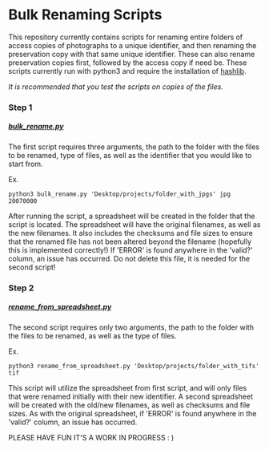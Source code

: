 # Bulk Renaming Scripts

This repository currently contains scripts for renaming entire folders of access copies of photographs to a unique identifier, and then renaming the preservation copy with that same unique identifier.  These can also rename preservation copies first, followed by the access copy if need be.  These scripts currently run with python3 and require the installation of [hashlib](https://docs.python.org/3.7/library/hashlib.html).

_It is recommended that you test the scripts on copies of the files._

### Step 1
##### [bulk_rename.py](https://github.com/devonproudfoot/bulk_rename/blob/master/bulk_rename.py)

The first script requires three arguments, the path to the folder with the files to be renamed, type of files, as well as the identifier that you would like to start from.

Ex.
```
python3 bulk_rename.py 'Desktop/projects/folder_with_jpgs' jpg 20070000
```

After running the script, a spreadsheet will be created in the folder that the script is located.  The spreadsheet will have the original filenames, as well as the new filenames.  It also includes the checksums and file sizes to ensure that the renamed file has not been altered beyond the filename (hopefully this is implemented correctly!) If 'ERROR' is found anywhere in the 'valid?' column, an issue has occurred. Do not delete this file, it is needed for the second script!

### Step 2
##### [rename_from_spreadsheet.py](https://github.com/devonproudfoot/bulk_rename/blob/master/rename_from_spreadsheet.py)

The second script requires only two arguments, the path to the folder with the files to be renamed, as well as the type of files.

Ex.
```
python3 rename_from_spreadsheet.py 'Desktop/projects/folder_with_tifs' tif
```

This script will utilize the spreadsheet from first script, and will only files that were renamed initially with their new identifier.  A second spreadsheet will be created with the old/new filenames, as well as checksums and file sizes.  As with the original spreadsheet, if 'ERROR' is found anywhere in the 'valid?' column, an issue has occurred.

PLEASE HAVE FUN IT'S A WORK IN PROGRESS : )

